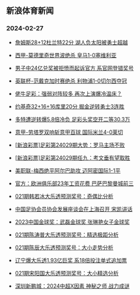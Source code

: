 ## 新浪体育新闻 
### 2024-02-27

+ [詹姆斯28+12杜兰特22分 湖人负太阳被勇士超越](https://sports.sina.com.cn/basketball/nba/2024-02-26/doc-inakihur2273487.shtml)

+ [西甲-莫德里奇世界波绝杀 皇马1-0塞维利亚](https://sports.sina.com.cn/g/laliga/2024-02-26/doc-inakihun7717494.shtml)

+ [男子中24亿兑奖被拒愤而起诉官方 系官网登错奖号](https://sports.sina.com.cn/l/2024-02-26/doc-inakihur2276839.shtml)

+ [英联杯-范戴克加时赛绝杀 利物浦1-0切尔西夺冠](https://sports.sina.com.cn/g/pl/2024-02-26/doc-inakihus4940075.shtml)

+ [佬牛足彩：强弱对阵较多 再次上演爆冷温床？](https://sports.sina.com.cn/l/2024-02-26/doc-inakixse7445849.shtml)

+ [约基奇32+16+16库里20分 掘金逆转勇士3连胜](https://sports.sina.com.cn/basketball/nba/2024-02-26/doc-inakitkn4744016.shtml)

+ [多特遭逆转爆5.8倍冷负 足彩头奖空开二等30.3万](https://sports.sina.com.cn/l/2024-02-26/doc-inakihur2279161.shtml)

+ [意甲-劳塔罗双响斩意甲百球 国际米兰4-0莱切](https://sports.sina.com.cn/g/seriea/2024-02-26/doc-inakihuu1729671.shtml)

+ [[新浪彩票]足彩第24029期大势：罗马主场不败](https://sports.sina.com.cn/l/2024-02-26/doc-inakihur2279873.shtml)

+ [[新浪彩票]足彩第24029期任九：考文垂有望取胜](https://sports.sina.com.cn/l/2024-02-26/doc-inakihun7722673.shtml)

+ [美职联-梅西绝平阿尔巴助攻 迈阿密国际1-1平](https://sports.sina.com.cn/global/others/2024-02-26/doc-inakkkhh1236904.shtml)

+ [官方：欧洲俱乐部23年工资花费 巴萨巴黎曼城前三](https://sports.sina.com.cn/global/others/2024-02-26/doc-inakkqqa4371047.shtml)

+ [021期韩若冰大乐透预测奖号：奇偶比分析](https://sports.sina.com.cn/l/2024-02-26/doc-inakkcyh4553181.shtml)

+ [中国足协会员协会发展座谈会在上海召开 宋凯讲话](https://sports.sina.com.cn/china/2024-02-26/doc-inakkcyf1927333.shtml)

+ [2023中国金球奖：武磊金球奖 张琳艳女子金球奖](https://sports.sina.com.cn/china/2024-02-26/doc-inakkcyk1355484.shtml)

+ [021期陈涛普大乐透预测奖号：精选极距分析](https://sports.sina.com.cn/l/2024-02-26/doc-inakkcyf1897735.shtml)

+ [021期陈辰大乐透预测奖号：大小走势分析](https://sports.sina.com.cn/l/2024-02-26/doc-inakixsk4667688.shtml)

+ [辽宁爆大乐透1.93亿巨奖 系18倍投注单式追加票](https://sports.sina.com.cn/l/2024-02-26/doc-inakkuvu7053469.shtml)

+ [021期宋阳国大乐透预测奖号：大小精选分析](https://sports.sina.com.cn/l/2024-02-26/doc-inakkcyk1328457.shtml)

+ [深圳新鹏城：2024中超X因素 神秘之师 战力成谜](https://sports.sina.com.cn/china/2024-02-26/doc-inakkcya7364779.shtml)

